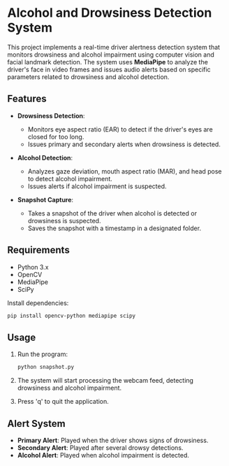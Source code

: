 # Alcohol and Drowsiness Detection System

This project implements a real-time driver alertness detection system that monitors drowsiness and alcohol impairment using computer vision and facial landmark detection. The system uses **MediaPipe** to analyze the driver's face in video frames and issues audio alerts based on specific parameters related to drowsiness and alcohol detection.

## Features

- **Drowsiness Detection**: 
  - Monitors eye aspect ratio (EAR) to detect if the driver's eyes are closed for too long.
  - Issues primary and secondary alerts when drowsiness is detected.

- **Alcohol Detection**: 
  - Analyzes gaze deviation, mouth aspect ratio (MAR), and head pose to detect alcohol impairment.
  - Issues alerts if alcohol impairment is suspected.

- **Snapshot Capture**: 
  - Takes a snapshot of the driver when alcohol is detected or drowsiness is suspected.
  - Saves the snapshot with a timestamp in a designated folder.

## Requirements

- Python 3.x
- OpenCV
- MediaPipe
- SciPy

Install dependencies:
```bash
pip install opencv-python mediapipe scipy
```

## Usage

1. Run the program:
   ```bash
   python snapshot.py
   ```

2. The system will start processing the webcam feed, detecting drowsiness and alcohol impairment.

3. Press 'q' to quit the application.

## Alert System

- **Primary Alert**: Played when the driver shows signs of drowsiness.
- **Secondary Alert**: Played after several drowsy detections.
- **Alcohol Alert**: Played when alcohol impairment is detected.
